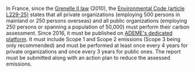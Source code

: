 In France, since the [Grenelle II law](https://www.senat.fr/dossier-legislatif/pjl08-155.html) (2010), 
the [Environmental Code (article L229-25)](https://www.legifrance.gouv.fr/affichCodeArticle.do?idArticle=LEGIARTI000031694974&cidTexte=LEGITEXT000006074220) 
states that all private organizations (employing 500 persons in mainland or 250 persons overseas) and all public 
organizations (employing 250 persons or spanning a population of 50,000) must perform their carbon assessment.
Since 2016, it must be published on [ADEME's dedicated platform](http://www.bilans-ges.ademe.fr/). 
It must include Scope 1 and Scope 2 emissions (Scope 3 being only recommended) and must be performed at least once every 4 years 
for private organizations and once every 3 years for public ones. 
The report must be submitted along with an action plan to reduce the assessed emissions.

